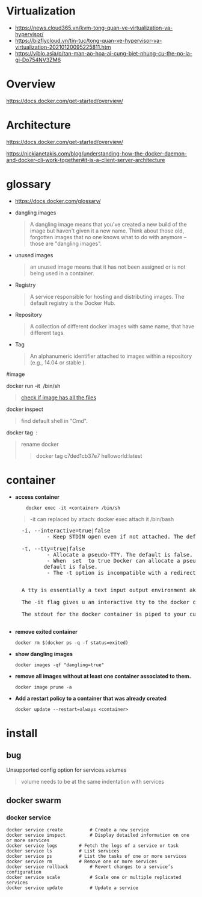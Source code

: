 # Virtualization
- https://news.cloud365.vn/kvm-tong-quan-ve-virtualization-va-hypervisor/
- https://bizflycloud.vn/tin-tuc/tong-quan-ve-hypervisor-va-virtualization-20210120095225811.htm
- https://viblo.asia/p/tan-man-ao-hoa-ai-cung-biet-nhung-cu-the-no-la-gi-Do754NV3ZM6

# Overview
https://docs.docker.com/get-started/overview/

# Architecture
https://docs.docker.com/get-started/overview/

https://nickjanetakis.com/blog/understanding-how-the-docker-daemon-and-docker-cli-work-together#it-is-a-client-server-architecture

# glossary

- https://docs.docker.com/glossary/
- dangling images
    >A dangling image means that you've created a new build of the image but haven't given it a new name. Think about those old, forgotten images that no one knows what to do with anymore – those are "dangling images".
  > 
- unused images
    > an unused image means that it has not been assigned or is not being used in a container.

- Registry
  >A service responsible for hosting and distributing images. The default registry is the Docker Hub.

- Repository
  >A collection of different docker images with same name, that have different tags.

- Tag
  >An alphanumeric identifier attached to images within a repository (e.g., 14.04 or stable ).
  
#image

docker run -it <image> /bin/sh
> [check if image has all the files](https://stackoverflow.com/questions/44726832/how-to-check-if-the-docker-image-has-all-the-files)

docker inspect <image>
> find default shell in "Cmd".

docker tag <image> <repository>:<tag>
> rename docker
  >> docker tag c7ded1cb37e7 helloworld:latest

# container
- **access container**
    ```shell script
        docker exec -it <container> /bin/sh
    ```
    > -it can replaced by attach: docker exec attach it /bin/bash
    <pre>
    -i, --interactive=true|false
            - Keep STDIN open even if not attached. The default is false.
    
    -t, --tty=true|false
            - Allocate a pseudo-TTY. The default is false.
            - When  set  to true Docker can allocate a pseudo-tty and attach to the standard input of any container. This can be used, for example, to run a throwaway interactive shell. The
           default is false.
            - The -t option is incompatible with a redirection of the docker client standard input.
    </pre>
    
    <pre>
    A tty is essentially a text input output environment aka shell.
    
    The -it flag gives u an interactive tty to the docker container. It is as if you are inside the shell for the docker container.
    
    The stdout for the docker container is piped to your current shell and your input is piped to the docker container.
    </pre>

- **remove exited container**
    ```shell script
    docker rm $(docker ps -q -f status=exited)
    ```
- **show dangling images**
    ```shell script
    docker images -qf "dangling=true"
    ```
- **remove all images without at least one container associated to them.**
    ```shell script
    docker image prune -a 
    ```
- **Add a restart policy to a container that was already created**
    ```shell script
    docker update --restart=always <container>
    ```  
    
# install


## bug
Unsupported config option for services.volumes
>volume needs to be at the same indentation with services

## docker swarm


### docker service

```shell
docker service create	       # Create a new service
docker service inspect	       # Display detailed information on one or more services
docker service logs	       # Fetch the logs of a service or task
docker service ls	       # List services
docker service ps	       # List the tasks of one or more services
docker service rm	       # Remove one or more services
docker service rollback	       # Revert changes to a service’s configuration
docker service scale	       # Scale one or multiple replicated services
docker service update	       # Update a service
```
